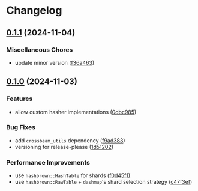 # Changelog

## [0.1.1](https://github.com/fortress-build/whirlwind/compare/v0.1.0...v0.1.1) (2024-11-04)


### Miscellaneous Chores

* update minor version ([f36a463](https://github.com/fortress-build/whirlwind/commit/f36a463c0b6b7886282fbe68d45e76edace1beae))

## [0.1.0](https://github.com/fortress-build/whirlwind/compare/v0.1.0-rc1...v0.1.0) (2024-11-03)


### Features

* allow custom hasher implementations ([0dbc985](https://github.com/fortress-build/whirlwind/commit/0dbc9857825786e7bf2dfc8b4364cddd331b5bc4))


### Bug Fixes

* add `crossbeam_utils` dependency ([f9ad383](https://github.com/fortress-build/whirlwind/commit/f9ad38370be37543dd3af81bc217658094a93b7a))
* versioning for release-please ([1d51202](https://github.com/fortress-build/whirlwind/commit/1d51202687c710c8fc441bb3cb9d201530956250))


### Performance Improvements

* use `hashbrown::HashTable` for shards ([f0d45f1](https://github.com/fortress-build/whirlwind/commit/f0d45f1d4b110b6b8c36439e375b4f7c685e4a8e))
* use `hashbrown::RawTable` + `dashmap`'s shard selection strategy ([c47f3ef](https://github.com/fortress-build/whirlwind/commit/c47f3efb0715ace74e75ecdeee840298d4da34db))
